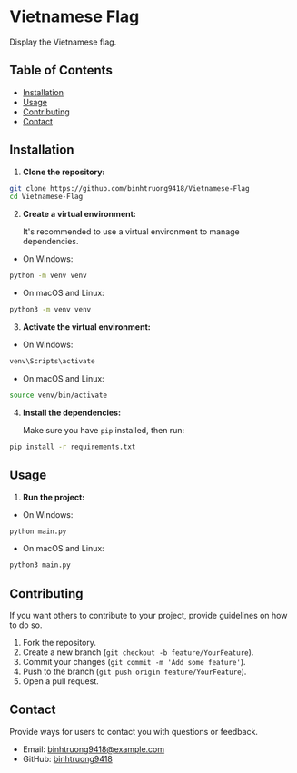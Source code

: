 # Vietnamese Flag

Display the Vietnamese flag.

## Table of Contents

- [Installation](#installation)
- [Usage](#usage)
- [Contributing](#contributing)
- [Contact](#contact)

## Installation

1. **Clone the repository:**
```bash
git clone https://github.com/binhtruong9418/Vietnamese-Flag
cd Vietnamese-Flag
```

2. **Create a virtual environment:**

    It's recommended to use a virtual environment to manage dependencies.
    
- On Windows:
```bash
python -m venv venv
```

   - On macOS and Linux:
```bash
python3 -m venv venv
```

3. **Activate the virtual environment:**

- On Windows:

```bash
venv\Scripts\activate
```
- On macOS and Linux:

 ```bash
source venv/bin/activate
```


4. **Install the dependencies:**

   Make sure you have `pip` installed, then run:

```bash
pip install -r requirements.txt
```

## Usage

1. **Run the project:**

- On Windows:
```bash
python main.py
```
- On macOS and Linux:
```bash
python3 main.py
```


## Contributing

If you want others to contribute to your project, provide guidelines on how to do so.

1. Fork the repository.
2. Create a new branch (`git checkout -b feature/YourFeature`).
3. Commit your changes (`git commit -m 'Add some feature'`).
4. Push to the branch (`git push origin feature/YourFeature`).
5. Open a pull request.


## Contact

Provide ways for users to contact you with questions or feedback.

- Email: binhtruong9418@example.com
- GitHub: [binhtruong9418](https://github.com/binhtruong9418)
